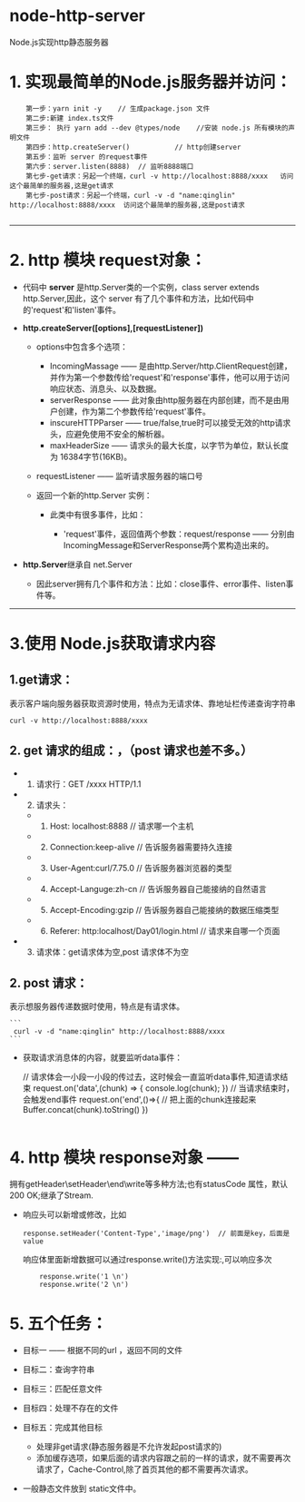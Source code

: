 # node-http-server
Node.js实现http静态服务器


# 1. 实现最简单的Node.js服务器并访问：
```
    第一步：yarn init -y    // 生成package.json 文件
    第二步:新建 index.ts文件
    第三步： 执行 yarn add --dev @types/node    //安装 node.js 所有模块的声明文件
    第四步：http.createServer()           // http创建server
    第五步：监听 server 的request事件
    第六步：server.listen(8888)  // 监听8888端口
    第七步-get请求：另起一个终端，curl -v http://localhost:8888/xxxx   访问这个最简单的服务器,这是get请求
    第七步-post请求：另起一个终端，curl -v -d "name:qinglin" http://localhost:8888/xxxx  访问这个最简单的服务器,这是post请求
    
```

--------------------------------

# 2. http 模块 request对象：
* 代码中 **server** 是http.Server类的一个实例，class server extends http.Server,因此，这个 server 有了几个事件和方法，比如代码中的'request'和'listen'事件。
* **http.createServer([options],[requestListener])** 
    
    * options中包含多个选项：
        
        * IncomingMassage —— 是由http.Server/http.ClientRequest创建，并作为第一个参数传给'request'和'response'事件，他可以用于访问响应状态、消息头、以及数据。
        * serverResponse —— 此对象由http服务器在内部创建，而不是由用户创建，作为第二个参数传给'request'事件。
        * inscureHTTPParser —— true/false,true时可以接受无效的http请求头，应避免使用不安全的解析器。
        * maxHeaderSize —— 请求头的最大长度，以字节为单位，默认长度为 16384字节(16KB)。
    * requestListener —— 监听请求服务器的端口号
    * 返回一个新的http.Server 实例：
        
        * 此类中有很多事件，比如：

            * 'request'事件，返回值两个参数：request/response —— 分别由IncomingMessage和ServerResponse两个累构造出来的。

* **http.Server**继承自 net.Server 

    * 因此server拥有几个事件和方法：比如：close事件、error事件、listen事件等。
    
--------------------------------

# 3.使用 Node.js获取请求内容

##  1.get请求：

   表示客户端向服务器获取资源时使用，特点为无请求体、靠地址栏传递查询字符串
   ```
   curl -v http://localhost:8888/xxxx
   ```

## 2. get 请求的组成：，（post 请求也差不多。） 
   * 1. 请求行：GET /xxxx HTTP/1.1
   * 2. 请求头：
       * 1. Host: localhost:8888  // 请求哪一个主机
       * 2. Connection:keep-alive  // 告诉服务器需要持久连接
       * 3. User-Agent:curl/7.75.0  // 告诉服务器浏览器的类型
       * 4. Accept-Languge:zh-cn  // 告诉服务器自己能接纳的自然语言
       * 5. Accept-Encoding:gzip  // 告诉服务器自己能接纳的数据压缩类型
       * 6. Referer: http:localhost/Day01/login.html // 请求来自哪一个页面
   * 3. 请求体：get请求体为空,post 请求体不为空


## 2. post 请求：
   表示想服务器传递数据时使用，特点是有请求体。

    ```
     curl -v -d "name:qinglin" http://localhost:8888/xxxx
    ```
* 获取请求消息体的内容，就要监听data事件：

    // 请求体会一小段一小段的传过去，这时候会一直监听data事件,知道请求结束
        request.on('data',(chunk) => {
            console.log(chunk);
        })
    // 当请求结束时，会触发end事件
    request.on('end',()=>{
        // 把上面的chunk连接起来
        Buffer.concat(chunk).toString()
    })
    ```
# 4. http 模块 response对象 —— 
 拥有getHeader\setHeader\end\write等多种方法;也有statusCode 属性，默认200 OK;继承了Stream.
* 响应头可以新增或修改，比如
    ```
    response.setHeader('Content-Type','image/png')  // 前面是key，后面是value
    ```
    响应体里面新增数据可以通过response.write()方法实现:,可以响应多次
    ```
        response.write('1 \n')
        response.write('2 \n')
    ```

# 5. 五个任务：
  * 目标一 —— 根据不同的url ，返回不同的文件
  * 目标二：查询字符串
  * 目标三：匹配任意文件
  * 目标四：处理不存在的文件
  * 目标五：完成其他目标

    * 处理非get请求(静态服务器是不允许发起post请求的)
    * 添加缓存选项，如果后面的请求内容跟之前的一样的请求，就不需要再次请求了，Cache-Control,除了首页其他的都不需要再次请求。
* 一般静态文件放到 static文件中。
